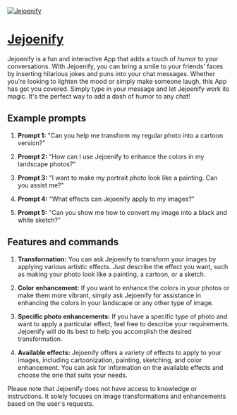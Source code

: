 [![Jejoenify](https://files.oaiusercontent.com/file-9QpVJZkulYNphd91TkjpzMMM?se=2123-10-20T08%3A30%3A19Z&sp=r&sv=2021-08-06&sr=b&rscc=max-age%3D31536000%2C%20immutable&rscd=attachment%3B%20filename%3Dproces%2520sharia4belgium%2520jejoen%2520bontinck.jpeg&sig=XZn9vT7zC6wx4PqVtGzTf/%2BAXawsy1XWk9vDt3y/9Yc%3D)](https://chat.openai.com/g/g-hTrCZnQPk-jejoenify)

# [Jejoenify](https://chat.openai.com/g/g-hTrCZnQPk-jejoenify)

Jejoenify is a fun and interactive App that adds a touch of humor to your conversations. With Jejoenify, you can bring a smile to your friends' faces by inserting hilarious jokes and puns into your chat messages. Whether you're looking to lighten the mood or simply make someone laugh, this App has got you covered. Simply type in your message and let Jejoenify work its magic. It's the perfect way to add a dash of humor to any chat!

## Example prompts

1. **Prompt 1:** "Can you help me transform my regular photo into a cartoon version?"

2. **Prompt 2:** "How can I use Jejoenify to enhance the colors in my landscape photos?"

3. **Prompt 3:** "I want to make my portrait photo look like a painting. Can you assist me?"

4. **Prompt 4:** "What effects can Jejoenify apply to my images?"

5. **Prompt 5:** "Can you show me how to convert my image into a black and white sketch?"

## Features and commands

1. **Transformation:** You can ask Jejoenify to transform your images by applying various artistic effects. Just describe the effect you want, such as making your photo look like a painting, a cartoon, or a sketch.

2. **Color enhancement:** If you want to enhance the colors in your photos or make them more vibrant, simply ask Jejoenify for assistance in enhancing the colors in your landscape or any other type of image.

3. **Specific photo enhancements:** If you have a specific type of photo and want to apply a particular effect, feel free to describe your requirements. Jejoenify will do its best to help you accomplish the desired transformation.

4. **Available effects:** Jejoenify offers a variety of effects to apply to your images, including cartoonization, painting, sketching, and color enhancement. You can ask for information on the available effects and choose the one that suits your needs.

Please note that Jejoenify does not have access to knowledge or instructions. It solely focuses on image transformations and enhancements based on the user's requests.